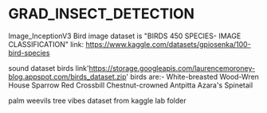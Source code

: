 # GRAD_INSECT_DETECTION
Image_InceptionV3
Bird image dataset is "BIRDS 450 SPECIES- IMAGE CLASSIFICATION"
link: https://www.kaggle.com/datasets/gpiosenka/100-bird-species

sound dataset birds
link'https://storage.googleapis.com/laurencemoroney-blog.appspot.com/birds_dataset.zip'
birds are:-
White-breasted Wood-Wren
House Sparrow
Red Crossbill
Chestnut-crowned Antpitta
Azara's Spinetail

palm weevils tree vibes dataset from kaggle
lab folder 